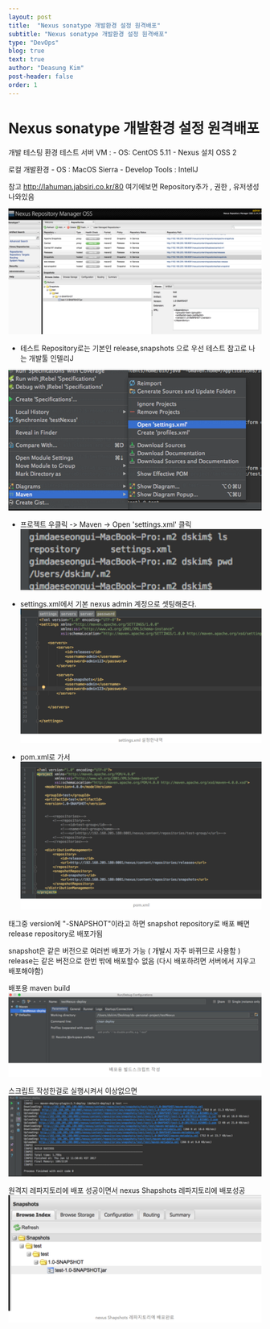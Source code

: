 ```yaml
---
layout: post
title:  "Nexus sonatype 개발환경 설정 원격배포"
subtitle: "Nexus sonatype 개발환경 설정 원격배포"
type: "DevOps"
blog: true
text: true
author: "Deasung Kim"
post-header: false
order: 1
---
```


# Nexus sonatype 개발환경 설정 원격배포

개발 테스팅 환경 테스트 서버 VM : - OS: CentOS 5.11 - Nexus 설치 OSS 2

로컬 개발환경 - OS : MacOS Sierra - Develop Tools : IntellJ

참고 http://lahuman.jabsiri.co.kr/80 여기에보면 Repository추가 , 권한 , 유저생성 나와있음

![](./img/201704191254.png)

- 테스트 Repository로는 기본인 release,snapshots 으로 우선 테스트
참고로 나는 개발툴 인텔리J 

![](./img/201704191255.png)


- 프로젝트 우클릭 -> Maven -> Open 'settings.xml' 클릭
![](./img/201704191256.png)

- settings.xml에서 기본 nexus admin 계정으로 셋팅해준다.
![](./img/201704191257.png)


- pom.xml로 가서
![](./img/201704191258.png)

태그중 version에 "-SNAPSHOT"이라고 하면 snapshot repository로 배포 빼면 release repository로 배포가됨

snapshot은 같은 버전으로 여러번 배포가 가능 ( 개발시 자주 바뀌므로 사용함 ) release는 같은 버전으로 한번 밖에 배포할수 없음 (다시 배포하려면 서버에서 지우고 배포해야함)

배포용 maven build 
![](./img/201704191257_2.png)

스크립트 작성한걸로 실행시켜서 이상없으면 
![](./img/201704191258_2.png)

원격지 레파지토리에 배포 성공이면서 nexus Shapshots 레파지토리에 배포성공
![](./img/201704191259.png)